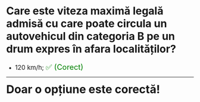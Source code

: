 # Care este viteza maximă legală admisă cu care poate circula un autovehicul din categoria B pe un drum expres în afara localităților?

- <span style="font-size: larger;">120 km/h; <span style="color: green; font-size: larger;">✅ (Corect)</span></span>

---

<span style="font-size: 30px; font-weight: bold;">**Doar o opțiune este corectă!**</span>